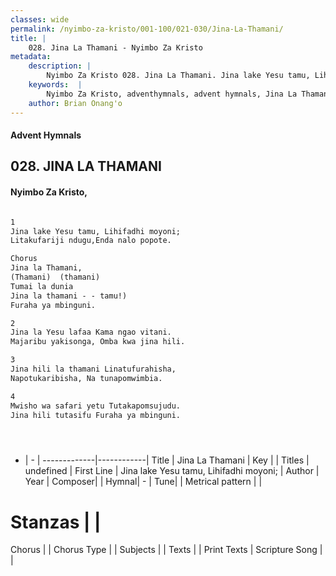 ```yaml
---
classes: wide
permalink: /nyimbo-za-kristo/001-100/021-030/Jina-La-Thamani/
title: |
    028. Jina La Thamani - Nyimbo Za Kristo
metadata:
    description: |
        Nyimbo Za Kristo 028. Jina La Thamani. Jina lake Yesu tamu, Lihifadhi moyoni; Litakufariji ndugu,Enda nalo popote.  Chorus Jina la Thamani, (Thamani)  (thamani) Tumai la dunia Jina la thamani - - tamu!) Furaha ya mbinguni.  
    keywords:  |
        Nyimbo Za Kristo, adventhymnals, advent hymnals, Jina La Thamani, Jina lake Yesu tamu, Lihifadhi moyoni;. 
    author: Brian Onang'o
---
```


#### Advent Hymnals
## 028. JINA LA THAMANI
####  Nyimbo Za Kristo,

```txt

1
Jina lake Yesu tamu, Lihifadhi moyoni;
Litakufariji ndugu,Enda nalo popote.

Chorus
Jina la Thamani,
(Thamani)  (thamani)
Tumai la dunia
Jina la thamani - - tamu!)
Furaha ya mbinguni.

2
Jina la Yesu lafaa Kama ngao vitani.
Majaribu yakisonga, Omba kwa jina hili.

3
Jina hili la thamani Linatufurahisha, 
Napotukaribisha, Na tunapomwimbia.

4
Mwisho wa safari yetu Tutakapomsujudu.
Jina hili tutasifu Furaha ya mbinguni.





```

- |   -  |
-------------|------------|
Title | Jina La Thamani |
Key |  |
Titles | undefined |
First Line | Jina lake Yesu tamu, Lihifadhi moyoni; |
Author | 
Year | 
Composer| |
Hymnal|  - |
Tune|  |
Metrical pattern | |
# Stanzas |  |
Chorus |  |
Chorus Type |  |
Subjects | |
Texts |  |
Print Texts | 
Scripture Song |  |
    
